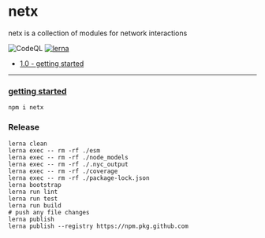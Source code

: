 # netx

netx is a collection of modules for network interactions

![CodeQL](https://github.com/mi-sec/netx/workflows/CodeQL/badge.svg)
[![lerna](https://img.shields.io/badge/maintained%20with-lerna-cc00ff.svg)](https://lerna.js.org/)

- [1.0 - getting started](#getting-started)

<hr/>

### [getting started](#top)

```
npm i netx
```

### Release

```
lerna clean
lerna exec -- rm -rf ./esm
lerna exec -- rm -rf ./node_models
lerna exec -- rm -rf ./.nyc_output
lerna exec -- rm -rf ./coverage
lerna exec -- rm -rf ./package-lock.json
lerna bootstrap
lerna run lint
lerna run test
lerna run build
# push any file changes
lerna publish
lerna publish --registry https://npm.pkg.github.com
```
